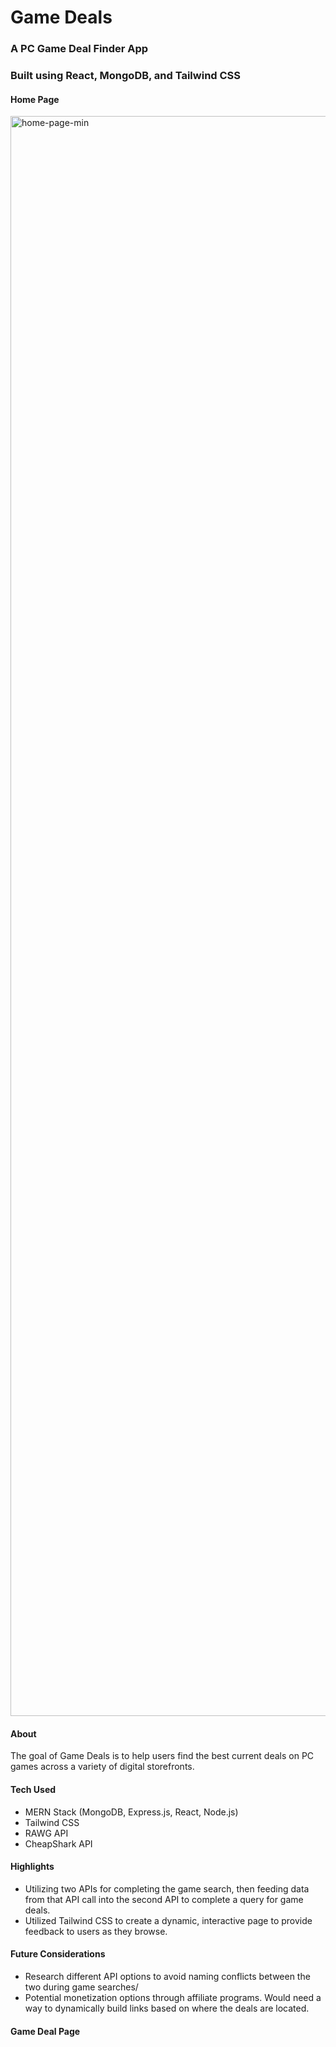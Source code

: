 # Game Deals
### A PC Game Deal Finder App
### Built using React, MongoDB, and Tailwind CSS

#### Home Page
<img width="2560" alt="home-page-min" src="https://user-images.githubusercontent.com/23509634/181808398-f56186b3-9c68-416b-b9f2-2e261d26ce1c.png">

#### About
The goal of Game Deals is to help users find the best current deals on PC games across a variety of digital storefronts. 

#### Tech Used
- MERN Stack (MongoDB, Express.js, React, Node.js)
- Tailwind CSS
- RAWG API
- CheapShark API

#### Highlights
- Utilizing two APIs for completing the game search, then feeding data from that API call into the second API to complete a query for game deals.
- Utilized Tailwind CSS to create a dynamic, interactive page to provide feedback to users as they browse.

#### Future Considerations
- Research different API options to avoid naming conflicts between the two during game searches/
- Potential monetization options through affiliate programs. Would need a way to dynamically build links based on where the deals are located.

#### Game Deal Page

